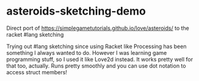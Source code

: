 # asteroids-sketching-demo
Direct port of https://simplegametutorials.github.io/love/asteroids/ to the racket #lang sketching

Trying out #lang sketching since using Racket like Processing has been something I always wanted to do. However I was learning game programming stuff, so I used it like Love2d instead. It works pretty well for that too, actually. Runs pretty smoothly and you can use dot notation to access struct members! 
